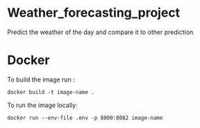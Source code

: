 # Weather_forecasting_project
Predict the weather of the day and compare it to other prediction

# Docker
To build the image run :
```
docker build -t image-name .
```
To run the image locally:
```
docker run --env-file .env -p 8000:8082 image-name
```
